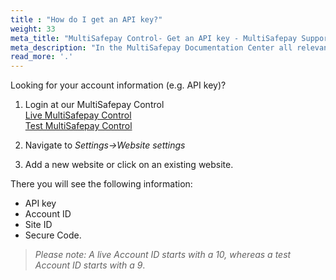 ```yaml
---
title : "How do I get an API key?"
weight: 33
meta_title: "MultiSafepay Control- Get an API key - MultiSafepay Support"
meta_description: "In the MultiSafepay Documentation Center all relevant information regarding our Plugins and API. As well as Support pages for Payment Method, Tools and General Questions. You can also find the contact details of our Support Team and Integration Team."
read_more: '.'
---
```


Looking for your account information (e.g. API key)?

1. Login at our MultiSafepay Control  
[Live MultiSafepay Control](https://merchant.multisafepay.com)  
[Test MultiSafepay Control](https://testmerchant.multisafepay.com)

2. Navigate to _Settings->Website settings_

3. Add a new website or click on an existing website.

There you will see the following information:

* API key
* Account ID
* Site ID
* Secure Code.

> _Please note: A live Account ID starts with a 10, whereas a test Account ID starts with a 9_.

